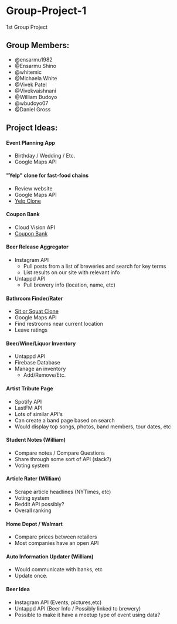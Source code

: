 # Group-Project-1
1st Group Project

## Group Members:
* @ensarmu1982
* @Ensarmu Shino
* @whitemic
* @Michaela White
* @Vivek Patel
* @Vivekvaishnani
* @William Budoyo
* @wbudoyo07
* @Daniel Gross

## Project Ideas:
#### Event Planning App
- Birthday / Wedding / Etc.
- Google Maps API

#### "Yelp" clone for fast-food chains
- Review website
- Google Maps API
- [Yelp Clone](https://medium.freecodecamp.org/6-absurd-ideas-for-building-your-first-web-application-24afca35e519) 

#### Coupon Bank
- Cloud Vision API
- [Coupon Bank](https://medium.freecodecamp.org/6-absurd-ideas-for-building-your-first-web-application-24afca35e519)

#### Beer Release Aggregator
- Instagram API
  - Pull posts from a list of breweries and search for key terms
  - List results on our site with relevant info
- Untappd API
  - Pull brewery info (location, name, etc)

#### Bathroom Finder/Rater
- [Sit or Squat Clone](https://play.google.com/store/apps/details?id=com.charmin.sitorsquat&hl=en_US)
- Google Maps API
- Find restrooms near current location
- Leave ratings

#### Beer/Wine/Liquor Inventory
- Untappd API
- Firebase Database
- Manage an inventory
  - Add/Remove/Etc.

#### Artist Tribute Page
  - Spotify API
  - LastFM API
  - Lots of similar API's
  - Can create a band page based on search
  - Would display top songs, photos, band members, tour dates, etc
  
#### Student Notes (William)
  - Compare notes / Compare Questions
  - Share through some sort of API (slack?)
  - Voting system 

#### Article Rater (William)
  - Scrape article headlines (NYTimes, etc)
  - Voting system
  - Reddit API possibly?
  - Overall ranking

#### Home Depot / Walmart 
  - Compare prices between retailers
  - Most companies have an open API

#### Auto Information Updater (William)
  - Would communicate with banks, etc
  - Update once.

#### Beer Idea
  - Instagram API (Events, pictures,etc)
  - Untappd API (Beer Info / Possibly linked to brewery)
  - Possible to make it have a meetup type of event using data?